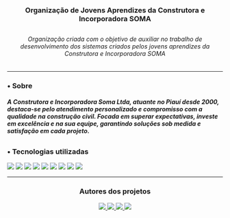 <div align=center>
  <h3>Organização de Jovens Aprendizes da Construtora e Incorporadora SOMA</h3>
</div>

##

<div align=center>
  <h6>Organização criada com o objetivo de auxiliar no trabalho de desenvolvimento dos sistemas criados pelos jovens aprendizes da Construtora e Incorporadora SOMA</h6>
</div>

----

<div>
  <h3>•  Sobre</h3>
  <h5>A Construtora e Incorporadora Soma Ltda, atuante no Piauí desde 2000, destaca-se pelo atendimento personalizado e compromisso com a qualidade na construção civil. Focada em superar expectativas, investe em excelência e na sua equipe, garantindo soluções sob medida e satisfação em cada projeto. </h5>
</div>

##

<div>
  <h3>•  Tecnologias utilizadas</h3>

  <img src="https://img.shields.io/badge/Vue.js-282A36?style=for-the-badge&logo=vue.js&logoColor=white"> <img src="https://img.shields.io/badge/HTML-282A36?style=for-the-badge&logo=html5&logoColor=white"> <img src="https://img.shields.io/badge/css-282A36?style=for-the-badge&logo=css3&logoColor=white"> <img src="https://img.shields.io/badge/figma-282A36?style=for-the-badge&logo=figma&logoColor=white"> <img src="https://img.shields.io/badge/typescript-282A36?style=for-the-badge&logo=typescript&logoColor=white"> <img src="https://img.shields.io/badge/next.js-282A36?style=for-the-badge&logo=next.js&logoColor=white"> <img src="https://img.shields.io/badge/prisma-282A36?style=for-the-badge&logo=prisma&logoColor=white"> <img src="https://img.shields.io/badge/express.js-282A36?style=for-the-badge&logo=express&logoColor=white"> <img src="https://img.shields.io/badge/postgreSQL-282A36?style=for-the-badge&logo=postgreSQL&logoColor=white">
</div>

----

<div align=center>
  <h3>Autores dos projetos</h3>

  <a href="https://github.com/avelando">
    <img src="https://img.shields.io/badge/avelando-GitHub-black">
  </a>
  
  <a href="https://github.com/ArturMSilva">
    <img src="https://img.shields.io/badge/ArturMSilva-GitHub-white">
  </a>

  <a href="https://github.com/jhulialeal">
    <img src="https://img.shields.io/badge/jhulialeal-GitHub-black">
  </a>

  <a href="https://github.com/Filipi0">
    <img src="https://img.shields.io/badge/Filipi0-GitHub-white">
  </a>
</div>
